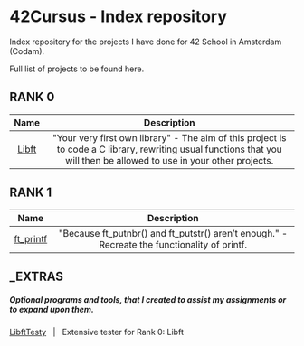 # 42Cursus - Index repository

Index repository for the projects I have done for 42 School in Amsterdam (Codam).

Full list of projects to be found here.

## RANK 0
|			Name				| Description	|
|:---------------:|:-----------:|
[Libft](https://github.com/f-ras-42Cursus/libft) | "Your very first own library" - The aim of this project is to code a C library, rewriting usual functions that you will then be allowed to use in your other projects. |

## RANK 1
|			Name				| Description	|
|:---------------:|:-----------:|
[ft_printf](https://github.com/f-ras-42Cursus/ft_printf) | "Because ft_putnbr() and ft_putstr() aren’t enough." - Recreate the functionality of printf. |

## _EXTRAS
##### Optional programs and tools, that I created to assist my assignments or to expand upon them.
[LibftTesty](https://github.com/f-ras-42Cursus/_EXTRAS/tree/main/LibftTesty) &nbsp; | &nbsp; Extensive tester for Rank 0: Libft
